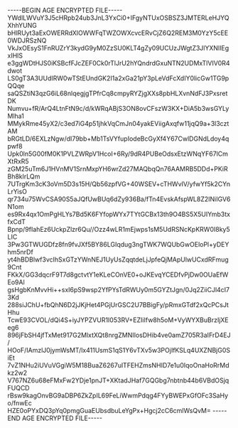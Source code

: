 -----BEGIN AGE ENCRYPTED FILE-----
YWdlLWVuY3J5cHRpb24ub3JnL3YxCi0+IFgyNTUxOSBSZ3JMTERLeHJYQXhhYUNG
bHlRUyt3aExOWERRdXlOWWFqTWZOWXcvcERvCjZ6Q2REM3M0YzY5cEE0WDJRSzNQ
VkJxOEsyS1FnRUZrY3kydG9yM0ZzSU0KLT4gZy09UCUzJWgtZ3JlYXNlIEgxIHlS
e3ggWDtHJS0iKSBcfFJcZEF0Ck0rTlJrU2hYQndrdGxuNTN2UDMxTlVIV0R4dwot
LS0gT3A3UUdIRW0wTStEUndGK2I1a2xGa21pY3pLeVdFcXdIY0licGw1TG9pQQqe
saQSZtiN3qzG6iL68nlqegjgTPfrCq8cmpyRYZjgXXs8pbHLXvnNdFJ3PxsretDK
Numvu+fR/ArQ4LtnFtN9c/d/kWRqABjS3ON8ovCFszW3KX+DiA5b3wsGYLyMlha1
MMykRme45yX2/c3ed7iG4p51jhkVqCmJn04yakEViigAxqfw11jqQ9a+3l3cztAM
bRGtLD/6EXLzNgw/dI79bb+Mb1TsVYfupIodeBcGyXf4Y67CwlDGNdLdoy4qpwf8
Upk0ln5G00fM0K1PVLZWRpV1HcoI+6Ry/9dR4PUBeOdsxEtzWNqYF67lCmXtRxR5
zGM25uTm6J1HVnMV1SrnMxpYH6wrZd27MAQbqQn76AAMRB5DDd+PKiRBh8klrLQm
7UTrgKm3cK3oVm5D3s15H/Qb56zpfVG+40WSEV+cTHWvIV/yfwYf5k2CYnLrYisO
qr734u75WvCSA90S5aJQfUwBUq6dZy936Ba/fTn4EvskAfspWL8Z2INiIGV6N1om
es9Rx4qx1OmPgHLYs7Bd5K6FYfopWYx7TYtGCBx13th9O4BS5X5UIYmb3txfxCdT
Bpnp/9fIahEz6UckpZlzr6Qu//Ozz4wLR1mEjwps1sM5UdRSNcKpKRW0I8ky5LIC
3Pw3GTWUGDfz8fn9fvJXf5BY86LGIqdug3ngTWK7WQUbGwOEloPl+yDEYhm5nrDf
yt4hBDBlwf3vcIhSxGTzYWnNEJ1UyUsZqqtdeLjJpfeQjMApUlwUCxdRFmug9Cnt
FKkX/GG3dqcrF9T7d8gctvtY1eKLeCOnVE0+oJKEvqYCEDfvPjDw0OUaEfWEo9Al
gsHgbKnMvvHi++sxI6pS9wsp2YfPYsTdRWUy0m5GYZtJgn/0Jq2ZiiCJl4cI73Kd
288siJChU+fbQhN6D2jJKjHet4PGjUrGSC2U7BBigFy/pRmxGTdf2xQcPCsJtHhu
TcwE93CVOL/dQi4S+iyJYPZVUR1I053RV+EZIiIfw8h5oM+VyWYXBuBrzIjXEeg6
896jFbSH4jfTxMet917G2MlxtXQt8nrgZMNIIosDHib4ve0amZ705R3aIFrD4EJ/
HOoF/IAmzlJ0jymWsMT/lx411UsmS1qS1Y6vTXv5w3POjIfKSLq4UXZNBjG0SiEt
7vZ1NHu2iUVuVGgiW5M18BuaZ6267ulTFEHZmsNHID7e1u0IqoOnaHoRrMdkz2w2
V767NZ6u68eFMxFw2YDje1pnJT+XKtadJHaf7GQGbg7nbtnb44b6VBdOSjqFUQCD
rBsw9kagOnvBG9aDBP6ZkZpIL69FeLiWwmPdqg4FYyBWEPxGfOFc3SaHyo/fnwEc
HZE0oPYxDQ3pYq0pmgGuaEUbsdbuLeYgPx+Hgcj2cC6cmlWsQvM=
-----END AGE ENCRYPTED FILE-----
